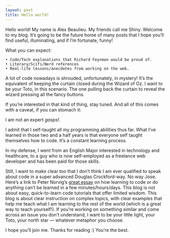 ```yaml
---
layout: post 
title: Hello world! 
--- 
```


Hello world! My name is Alex Beaulieu. My friends call me Shiny. Welcome to my blog. It’s going to be the future home of many posts that I hope you’ll find useful, illuminating, and if I’m fortunate, funny!

What you can expect: 
	
	• Code/Tech explanations that Richard Feynman would be proud of. 
	• Literary/Scifi/Nerd references 
	• Real-life lessons/anecdotes from working on the web. 
	

A lot of code nowadays is shrouded, unfortunately, in mystery! It’s the equivalent of keeping the curtain closed during the Wizard of Oz. I want to be your Toto, in this scenario. The one pulling back the curtain to reveal the wizard pressing all the fancy buttons. 

If you’re interested in that kind of thing, stay tuned. And all of this comes with a caveat, if you can stomach it: 

I am not an expert *gasps!*. 

I admit that I self-taught all my programming abilities thus far. What I’ve learned in those two and a half years is that everyone self taught themselves how to code. It’s a constant learning process. 

In my defense, I went from an English Major interested in technology and healthcare, to a guy who is now self-employed as a freelance web developer and has been paid for those skills. 

Still, I want to make clear too that I don’t think I am ever qualified to speak about code in a super advanced Douglas Crockford-way. No way Jose. Here’s a link to Peter Norvig’s [great essay](http://norvig.com/21-days.html) on how learning to code or do anything can’t be learned in a few minutes/hours/days. This blog is not about easy, quick-to-learn code tutorials that offer limited wisdom. This blog is about clear instruction on complex topics, with clear examples that help me teach what I am learning to the rest of the world (which is a great way to teach yourself!). If you’re working on something similar and come across an issue you don’t understand, I want to be your little light, your Toto, your north star — whatever metaphor you choose. 

I hope you’ll join me. Thanks for reading :) You’re the best. 




